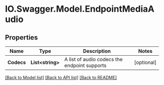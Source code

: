 # IO.Swagger.Model.EndpointMediaAudio
## Properties

Name | Type | Description | Notes
------------ | ------------- | ------------- | -------------
**Codecs** | **List&lt;string&gt;** | A list of audio codecs the endpoint supports | [optional] 

[[Back to Model list]](../README.md#documentation-for-models) [[Back to API list]](../README.md#documentation-for-api-endpoints) [[Back to README]](../README.md)

